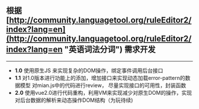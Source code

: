
## 根据 [http://community.languagetool.org/ruleEditor2/index?lang=en](http://community.languagetool.org/ruleEditor2/index?lang=en "英语词法分词") 需求开发

----------


- **1.0** 使用原生JS 来实现复杂的DOM操作，绑定事件调用后台接口  
- **1.1** 对1.0版本进行功能上的添加，增加接口来实现动态加载error-pattern的数据模型 对mian.js中的代码进行review， 尽量实现接口的可用性，封装函数
- **2.0** 使用vue2.0进行代码重构，利用VM来实现减少对原生DOM的操作，实现对后台数据的解析来动态操作DOM结构（为玩待续)